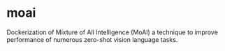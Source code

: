 # moai
Dockerization of Mixture of All Intelligence (MoAI) a technique to improve performance of numerous zero-shot vision language tasks.

